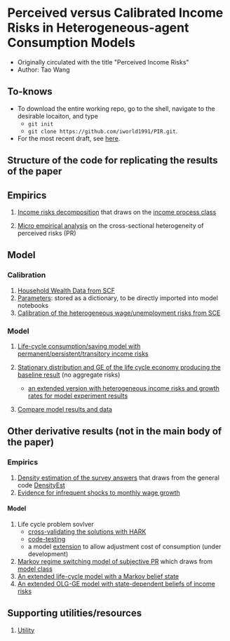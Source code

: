 <!-- #region -->
# Perceived versus Calibrated Income Risks in Heterogeneous-agent Consumption Models 
- Originally circulated with the title "Perceived Income Risks"
- Author: Tao Wang

## To-knows

- To download the entire working repo, go to the shell, navigate to the desirable locaiton, and type
  - `git init`
  - `git clone https://github.com/iworld1991/PIR.git`.   
- For the most recent draft, see [here](./PIR.pdf).


## Structure of the code for replicating the results of the paper

## Empirics

1. [Income risks decomposition](./WorkingFolder/PythonCode/IncomeRisksEst.ipynb) that draws on the [income process class](./WorkingFolder/PythonCode/IncomeProcess.ipynb)
 
2. [Micro empirical analysis](./WorkingFolder/PythonCode/MicroRiskProfile.ipynb) on the cross-sectional heterogeneity of perceived risks (PR)

## Model

### Calibration
1.  [Household Wealth Data from SCF](./WorkingFolder/PythonCode/SCFData.ipynb)
2. [Parameters](./WorkingFolder/PythonCode/PrepareParameters.ipynb): stored as a dictionary, to be directly imported into model notebooks
3. [Calibration of the heterogeneous wage/unemployment risks from SCE](./WorkingFolder/PythonCode/HeterogeneousRisksEstMain.ipynb)

### Model
1. [Life-cycle consumption/saving model with permanent/persistent/transitory income risks](./WorkingFolder/PythonCode/SolveLifeCycle.ipynb)
 

2. [Stationary distribution and GE of the life cycle economy producing the baseline result](./WorkingFolder/PythonCode/OLG-GE.ipynb) (no aggregate risks)
   - [an extended version with heterogeneous income risks and growth rates for model experiment results](./WorkingFolder/PythonCode/OLG-GE-HetroTypes.ipynb)

3. [Compare model results and data](./WorkingFolder/PythonCode/PlotModelResults.ipynb) 


## Other derivative results (not in the main body of the paper)

### Empirics 
1. [Density estimation of the survey answers](./WorkingFolder/PythonCode/DoDensityEst.ipynb) that draws from the general code [DensityEst](./WorkingFolder/PythonCode/DensityEst.py)
2. [Evidence for infrequent shocks to monthly wage growth](./WorkingFolder/PythonCode/IncomeRisksInfrequentEst.ipynb) 

#### Model 
1. Life cycle problem sovlver
   - [cross-validating the solutions with HARK](./WorkingFolder/PythonCode/SolveLifeCycleBelief-ComparisonHARK.ipynb)
   - [code-testing](./WorkingFolder/PythonCode/SolveLifeCycleBelief-Test.ipynb)
   - a model [extension](./WorkingFolder/PythonCode/SolveLifeCycle-DC.ipynb) to allow adjustment cost of consumption (under development)
2. [Markov regime switching model of subjective PR](./WorkingFolder/PythonCode/SubjectiveProfileEst.ipynb) which draws from [model class](./WorkingFolder/PythonCode/MarkovSwitchingEst.ipynb)
3. [An extended life-cycle model with a Markov belief state](./WorkingFolder/PythonCode/SolveLifeCycleBelief.ipynb)
3. [An extended OLG-GE model with state-dependent beliefs of income risks](./WorkingFolder/PythonCode/OLG-GE-Belief.ipynb)


## Supporting utilities/resources


1. [Utility](./WorkingFolder/PythonCode/Utility.ipynb)

<!-- #endregion -->

```python

```

